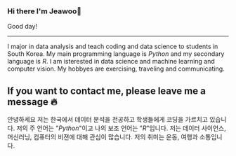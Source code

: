 ### Hi there I'm Jeawoo👋
Good day!

-------------

I major in data analysis and teach coding and data science to students in South Korea.
My main programming language is *Python* and my secondary language is *R*.
I am isterested in data science and machine learning and computer vision.
My hobbyes are exercising, traveling and communicating.


If you want to contact me, please leave me a message :fire:
-------------

안녕하세요 
저는 한국에서 데이터 분석을 전공하고 학생들에게 코딩을 가르치고 있습니다.
저의 주 언어는 "*Python*"이고 나의 보조 언어는 "*R*"입니다.
저는 데이터 사이언스, 머신러닝, 컴퓨터의 비젼에 대해 관심이 많습니다.
저의 취미는 운동, 여행과 소통입니다.

<!--
**ZeusKwon/ZeusKwon** is a ✨ _special_ ✨ repository because its `README.md` (this file) appears on your GitHub profile.


Here are some ideas to get you started:

- 🔭 I’m currently working on ...
- 🌱 I’m currently learning ...
- 👯 I’m looking to collaborate on ...
- 🤔 I’m looking for help with ...
- 💬 Ask me about ...
- 📫 How to reach me: ...
- 😄 Pronouns: ...
- ⚡ Fun fact: ...
-->
